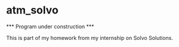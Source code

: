 # atm_solvo

*** Program under construction ***

This is part of my homework from my internship on Solvo Solutions.
